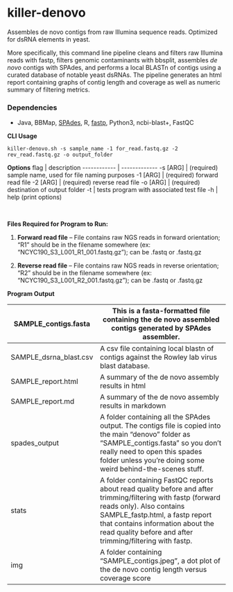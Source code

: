 # killer-denovo
Assembles de novo contigs from raw Illumina sequence reads. Optimized for dsRNA elements in yeast. 

More specifically, this command line pipeline cleans and filters raw Illumina reads with fastp, filters genomic contaminants with bbsplit, assembles *de novo* contigs with SPAdes, and performs a local BLASTn of contigs using a curated database of notable yeast dsRNAs. The pipeline generates an html report containing graphs of contig length and coverage as well as numeric summary of filtering metrics. 

### **Dependencies**

* Java, BBMap, [SPAdes](https://github.com/ablab/spades), R, [fastp](https://github.com/OpenGene/fastp), Python3, ncbi-blast+, FastQC

<b>CLI Usage</b>
```
killer-denovo.sh -s sample_name -1 for_read.fastq.gz -2 rev_read.fastq.gz -o output_folder
```

<b>Options</b>
flag | description
------------ | -------------
-s	[ARG]	| (required) sample name, used for file naming purposes
-1	[ARG]	| (required) forward read file
-2	[ARG]	| (required) reverse read file
-o	[ARG]	| (required) destination of output folder
-t		| tests program with associated test file
-h		| help (print options)
<p>&nbsp;</p>


**Files Required for Program to Run:**

1. **Forward read file** – File contains raw NGS reads in forward orientation; “R1” should be in the filename somewhere (ex: “NCYC190_S3_L001_R1_001.fastq.gz”); can be .fastq or .fastq.gz

2. **Reverse read file** – File contains raw NGS reads in reverse orientation; “R2” should be in the filename somewhere (ex: “NCYC190_S3_L001_R2_001.fastq.gz”); can be .fastq or .fastq.gz

**Program Output**

|     SAMPLE_contigs.fasta      |     This is a   fasta-formatted file containing the de novo assembled contigs generated by   SPAdes assembler.                                                                                                                                                                      |
|-------------------------------|-------------------------------------------------------------------------------------------------------------------------------------------------------------------------------------------------------------------------------------------------------------------------------------|
|     SAMPLE_dsrna_blast.csv    |     A csv file containing local blastn of contigs against the Rowley lab virus blast database.                                                                                                                                                                                      |
|     SAMPLE_report.html        |     A summary of the de novo assembly results in html                                                                                                                                                                                                                               |
|     SAMPLE_report.md          |     A summary of the de novo assembly results in markdown                                                                                                                                                                                                                           |
|     spades_output             |     A folder containing all the SPAdes output. The contigs file is copied into the main “denovo” folder as “SAMPLE_contigs.fasta” so you don’t really need to open this spades folder unless you’re doing some weird behind-the-scenes stuff.                                       |
|     stats                     |     A folder containing FastQC reports about read quality before and after trimming/filtering with fastp (forward reads only). Also contains SAMPLE_fastp.html, a fastp report that contains information about the read quality before and after trimming/filtering with fastp.     |
|     img                       |     A folder containing “SAMPLE_contigs.jpeg”, a dot plot of the de novo contig length versus coverage score                                                                                                                                                                        |

